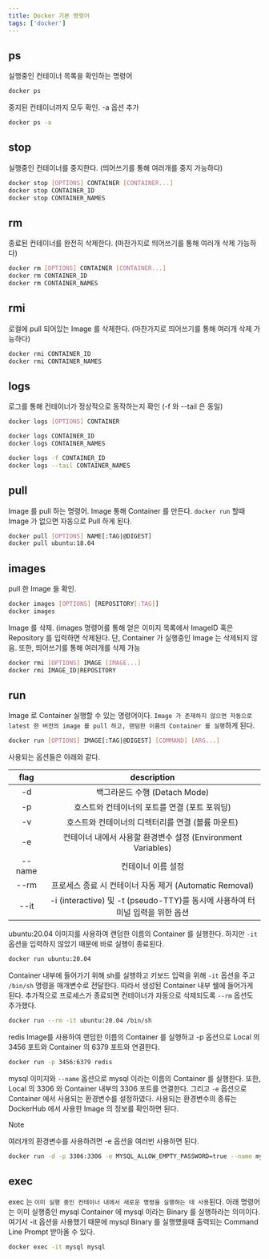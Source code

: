 ```yaml
---
title: Docker 기본 명령어
tags: ['docker']
---
```


## ps
실행중인 컨테이너 목록을 확인하는 명령어

```bash
docker ps
```


중지된 컨테이너까지 모두 확인. -a 옵션 추가

```bash
docker ps -a
``` 

## stop
실행중인 컨테이너를 중지한다. (띄어쓰기를 통해 여러개를 중지 가능하다)

```bash
docker stop [OPTIONS] CONTAINER [CONTAINER...]
docker stop CONTAINER_ID
docker stop CONTAINER_NAMES
```

## rm
종료된 컨테이너를 완전히 삭제한다. (마찬가지로 띄어쓰기를 통해 여러개 삭제 가능하다)

```bash
docker rm [OPTIONS] CONTAINER [CONTAINER...]
docker rm CONTAINER_ID
docker rm CONTAINER_NAMES
```

## rmi
로컬에 pull 되어있는 Image 를 삭제한다. (마찬가지로 띄어쓰기를 통해 여러개 삭제 가능하다)

```bash
docker rmi CONTAINER_ID
docker rmi CONTAINER_NAMES
```

## logs
로그를 통해 컨테이너가 정상적으로 동작하는지 확인 (-f 와 --tail 은 동일)

```bash
docker logs [OPTIONS] CONTAINER

docker logs CONTAINER_ID
docker logs CONTAINER_NAMES

docker logs -f CONTAINER_ID          
docker logs --tail CONTAINER_NAMES
```

## pull
Image 를 pull 하는 명령어. Image 통해 Container 를 만든다. `docker run` 할때 Image 가 없으면 자동으로 Pull 하게 된다.

```bash
docker pull [OPTIONS] NAME[:TAG|@DIGEST]
docker pull ubuntu:18.04
```

## images
pull 한 Image 들 확인.

```bash
docker images [OPTIONS] [REPOSITORY[:TAG]]
docker images
```


Image 를 삭제. (images 명령어를 통해 얻은 이미지 목록에서 ImageID 혹은 Repository 를 입력하면 삭제된다. 단, Container 가 실행중인 Image 는 삭제되지 않음. 또한, 띄어쓰기를 통해 여러개를 삭제 가능

```bash
docker rmi [OPTIONS] IMAGE [IMAGE...]
docker rmi IMAGE_ID|REPOSITORY
```

## run
Image 로 Container 실행할 수 있는 명령어이다. `Image 가 존재하지 않으면 자동으로 latest 한 버전의 image 를 pull 하고, 랜덤한 이름의 Container 를 실행`하게 된다.

```bash
docker run [OPTIONS] IMAGE[:TAG|@DIGEST] [COMMAND] [ARG...]
```


사용되는 옵션들은 아래와 같다.

|  flag  |                        description                         |
| :----: | :--------------------------------------------------------: |
|   -d   |                   백그라운드 수행 (Detach Mode)                   |
|   -p   |                 호스트와 컨테이너의 포트를 연결 (포트 포워딩)                 |
|   -v   |                호스트와 컨테이너의 디렉터리를 연결 (볼륨 마운트)                |
|   -e   |        컨테이너 내에서 사용할 환경변수 설정 (Environment Variables)        |
| --name |                         컨테이너 이름 설정                         |
|  --rm  |          프로세스 종료 시 컨테이너 자동 제거 (Automatic Removal)          |
|  --it  | -i (interactive) 및 -t (pseudo-TTY)를 동시에 사용하여 터미널 입력을 위한 옵션 |


ubuntu:20.04 이미지를 사용하여 랜덤한 이름의 Container 를 실행한다. 하지만 `-it` 옵션을 입력하지 않았기 때문에 바로 실행이 종료된다.

```bash
docker run ubuntu:20.04 
```


Container 내부에 들어가기 위해 sh를 실행하고 키보드 입력을 위해 `-it` 옵션을 주고 `/bin/sh` 명령을 매개변수로 전달한다. 따라서 생성된 Container 내부 쉘에 들어가게 된다. 추가적으로 프로세스가 종료되면 컨테이너가 자동으로 삭제되도록 `--rm` 옵션도 추가했다.

```bash 
docker run --rm -it ubuntu:20.04 /bin/sh
```


redis Image를 사용하여 랜덤한 이름의 Container 를 실행하고 -p 옵션으로 Local 의 3456 포트와 Container 의 6379 포트와 연결한다.

````bash
docker run -p 3456:6379 redis
````


mysql 이미지와 `--name` 옵션으로 mysql 이라는 이름의 Container 를 실행한다. 또한, Local 의 3306 와 Container 내부의 3306 포트를 연결한다. 그리고 `-e` 옵션으로 Container 에서 사용되는 환경변수를 설정하였다. 사용되는 환경변수의 종류는 DockerHub 에서 사용한 Image 의 정보를 확인하면 된다.

> [!note]
> 여러개의 환경변수를 사용하려면 -e 옵션을 여러번 사용하면 된다.

```bash  
docker run -d -p 3306:3306 -e MYSQL_ALLOW_EMPTY_PASSWORD=true --name mysql mysql:5.7
```

## exec
exec 는 `이미 실행 중인 컨테이너 내에서 새로운 명령을 실행하는 데 사용`된다. 아래 명령어는 이미 실행중인 mysql Container 에 mysql 이라는 Binary 를 실행하라는 의미이다. 여기서 -it 옵션을 사용했기 때문에 mysql Binary 를 실행헀을때 출력되는 Command Line Prompt 받아올 수 있다.

```bash 
docker exec -it mysql mysql
```


